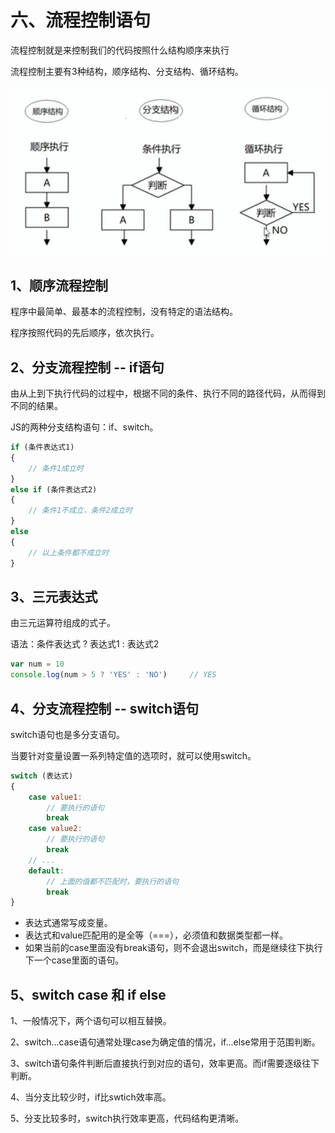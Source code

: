 # 六、流程控制语句

流程控制就是来控制我们的代码按照什么结构顺序来执行

流程控制主要有3种结构，顺序结构、分支结构、循环结构。

![image-20200728105300498](.img/image-20200728105300498.png)

## 1、顺序流程控制

程序中最简单、最基本的流程控制，没有特定的语法结构。

程序按照代码的先后顺序，依次执行。

## 2、分支流程控制 -- if语句

由从上到下执行代码的过程中，根据不同的条件、执行不同的路径代码，从而得到不同的结果。

JS的两种分支结构语句：if、switch。

```js
if (条件表达式1)
{
    // 条件1成立时
}
else if (条件表达式2)
{
    // 条件1不成立，条件2成立时
}
else
{
    // 以上条件都不成立时
}
```

## 3、三元表达式

由三元运算符组成的式子。

语法：条件表达式 ? 表达式1 : 表达式2

```js
var num = 10
console.log(num > 5 ? 'YES' : 'NO')		// YES
```

## 4、分支流程控制 -- switch语句

switch语句也是多分支语句。

当要针对变量设置一系列特定值的选项时，就可以使用switch。

```js
switch (表达式)
{
    case value1:
        // 要执行的语句
        break
    case value2:
        // 要执行的语句
        break
    // ...
    default:
        // 上面的值都不匹配时，要执行的语句
        break
}
```

- 表达式通常写成变量。
- 表达式和value匹配用的是全等（===），必须值和数据类型都一样。
- 如果当前的case里面没有break语句，则不会退出switch，而是继续往下执行下一个case里面的语句。

## 5、switch case 和 if else

1、一般情况下，两个语句可以相互替换。

2、switch...case语句通常处理case为确定值的情况，if...else常用于范围判断。

3、switch语句条件判断后直接执行到对应的语句，效率更高。而if需要逐级往下判断。

4、当分支比较少时，if比swtich效率高。

5、分支比较多时，switch执行效率更高，代码结构更清晰。

